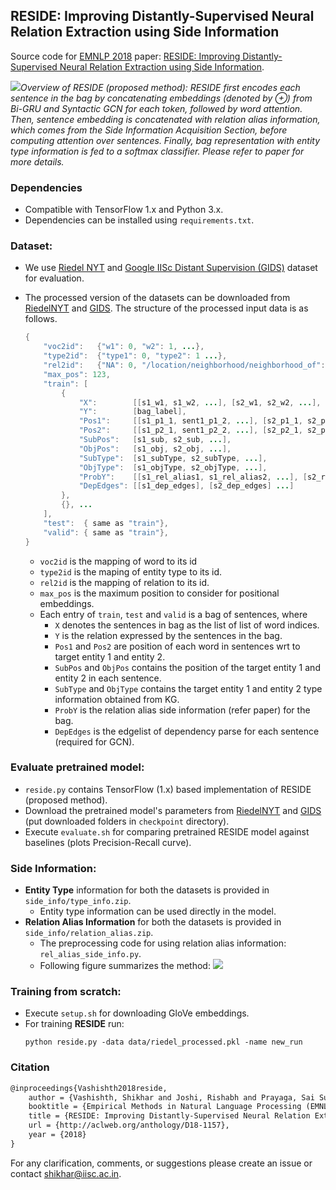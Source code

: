 ## RESIDE: Improving Distantly-Supervised Neural Relation Extraction using Side Information

Source code for [EMNLP 2018](http://emnlp2018.org) paper: [RESIDE: Improving Distantly-Supervised Neural Relation Extraction using Side Information](http://aclweb.org/anthology/D18-1157).

![](https://github.com/malllabiisc/RESIDE/blob/master/images/overview.png)*Overview of RESIDE (proposed method): RESIDE first encodes each sentence in the bag by concatenating embeddings (denoted by ⊕) from Bi-GRU and Syntactic GCN for each token, followed by word attention.*
*Then, sentence embedding is concatenated with relation alias information, which comes from the Side Information Acquisition Section, before computing attention over sentences. Finally, bag representation with entity type information is fed to a softmax classifier. Please refer to paper for more details.* 

### Dependencies

- Compatible with TensorFlow 1.x and Python 3.x.
- Dependencies can be installed using `requirements.txt`.

### Dataset:

- We use [Riedel NYT](http://iesl.cs.umass.edu/riedel/ecml/) and [Google IISc Distant Supervision (GIDS)](https://arxiv.org/pdf/1804.06987.pdf) dataset​ for evaluation.

- The processed version of the datasets can be downloaded from [RiedelNYT](https://drive.google.com/file/d/1UD86c_6O_NSBn2DYirk6ygaHy_fTL-hN/view?usp=sharing) and [GIDS](https://drive.google.com/file/d/1UMS4EmWv5SWXfaSl_ZC4DcT3dk3JyHeq/view?usp=sharing). The structure of the processed input data is as follows.

  ```java
  {
      "voc2id":   {"w1": 0, "w2": 1, ...},
      "type2id":  {"type1": 0, "type2": 1 ...},
      "rel2id":   {"NA": 0, "/location/neighborhood/neighborhood_of": 1, ...}
      "max_pos": 123,
      "train": [
          {
              "X":        [[s1_w1, s1_w2, ...], [s2_w1, s2_w2, ...], ...],
              "Y":        [bag_label],
              "Pos1":     [[s1_p1_1, sent1_p1_2, ...], [s2_p1_1, s2_p1_2, ...], ...],
              "Pos2":     [[s1_p2_1, sent1_p2_2, ...], [s2_p2_1, s2_p2_2, ...], ...],
              "SubPos":   [s1_sub, s2_sub, ...],
              "ObjPos":   [s1_obj, s2_obj, ...],
              "SubType":  [s1_subType, s2_subType, ...],
              "ObjType":  [s1_objType, s2_objType, ...],
              "ProbY":    [[s1_rel_alias1, s1_rel_alias2, ...], [s2_rel_alias1, ... ], ...]
              "DepEdges": [[s1_dep_edges], [s2_dep_edges] ...]
          },
          {}, ...
      ],
      "test":  { same as "train"},
      "valid": { same as "train"},
  }
  ```

  * `voc2id` is the mapping of word to its id
  * `type2id` is the maping of entity type to its id.
  * `rel2id` is the mapping of relation to its id. 
  * `max_pos` is the maximum position to consider for positional embeddings.
  * Each entry of `train`, `test` and `valid` is a bag of sentences, where
    * `X` denotes the sentences in bag as the list of list of word indices.
    * `Y` is the relation expressed by the sentences in the bag.
    * `Pos1` and `Pos2` are position of each word in sentences wrt to target entity 1 and entity 2.
    * `SubPos` and `ObjPos` contains the position of the target entity 1 and entity 2 in each sentence.
    * `SubType` and `ObjType` contains the target entity 1 and entity 2 type information obtained from KG.
    * `ProbY` is the relation alias side information (refer paper) for the bag.
    * `DepEdges` is the edgelist of dependency parse for each sentence (required for GCN).

### Evaluate pretrained model:

- `reside.py` contains TensorFlow (1.x) based implementation of RESIDE (proposed method).
- Download the pretrained model's parameters from [RiedelNYT](https://drive.google.com/file/d/1CUk10FTncaaZspAoh8YkHTML3RJHfW7e/view?usp=sharing) and [GIDS](https://drive.google.com/file/d/1X5pKkL6eOkGXw39baq0n9noBXa--5EhE/view?usp=sharing) (put downloaded folders in `checkpoint` directory). 
- Execute `evaluate.sh` for comparing pretrained RESIDE model against baselines (plots Precision-Recall curve). 

### Side Information:

- **Entity Type** information for both the datasets is provided in `side_info/type_info.zip`. 
  * Entity type information can be used directly in the model.
- **Relation Alias Information** for both the datasets is provided in `side_info/relation_alias.zip`.
  * The preprocessing code for using relation alias information: `rel_alias_side_info.py`. 
  * Following figure summarizes the method:
  ![](https://github.com/malllabiisc/RESIDE/blob/master/images/relation_alias.png)

### Training from scratch:
- Execute `setup.sh` for downloading GloVe embeddings.
- For training **RESIDE** run:
  ```shell
  python reside.py -data data/riedel_processed.pkl -name new_run
  ```

### Citation
```tex
@inproceedings{Vashishth2018reside,
	author = {Vashishth, Shikhar and Joshi, Rishabh and Prayaga, Sai Suman and Bhattacharyya, Chiranjib and Talukdar, Partha},
	booktitle = {Empirical Methods in Natural Language Processing (EMNLP)},
	title = {RESIDE: Improving Distantly-Supervised Neural Relation Extraction using Side Information},
	url = {http://aclweb.org/anthology/D18-1157},
	year = {2018}
}
```

For any clarification, comments, or suggestions please create an issue or contact [shikhar@iisc.ac.in](http://shikhar-vashishth.github.io).
